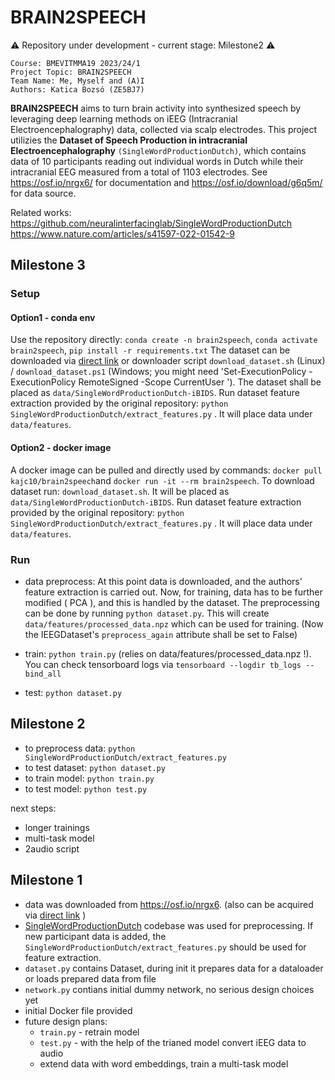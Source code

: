 # BRAIN2SPEECH

:warning: Repository under development - current stage: Milestone2 :warning: 
```
Course: BMEVITMMA19 2023/24/1 
Project Topic: BRAIN2SPEECH 
Team Name: Me, Myself and (A)I
Authors: Katica Bozsó (ZE5BJ7)
```

 **BRAIN2SPEECH** aims to turn brain activity into synthesized speech by leveraging deep learning methods on iEEG (Intracranial Electroencephalography) data, collected via scalp electrodes. This project utilizies the **Dataset of Speech Production in intracranial Electroencephalography** `(SingleWordProductionDutch)`, which contains data of 10 participants reading out individual words in Dutch while their intracranial EEG measured from a total of 1103 electrodes. See https://osf.io/nrgx6/ for documentation and https://osf.io/download/g6q5m/ for data source.

Related works: \
https://github.com/neuralinterfacinglab/SingleWordProductionDutch \
https://www.nature.com/articles/s41597-022-01542-9


## Milestone 3

### Setup
#### Option1 - conda env
Use the repository directly: `conda create -n brain2speech`, `conda activate brain2speech`, `pip install -r requirements.txt`
The dataset can be downloaded via [direct link](https://files.de-1.osf.io/v1/resources/nrgx6/providers/osfstorage/623d9d9a938b480e3797af8f) or downloader script `download_dataset.sh` (Linux) / `download_dataset.ps1` (Windows; you might need 'Set-ExecutionPolicy -ExecutionPolicy RemoteSigned -Scope CurrentUser
').
The dataset shall be placed as `data/SingleWordProductionDutch-iBIDS`.
Run dataset feature extraction provided by the original repository: `python SingleWordProductionDutch/extract_features.py` . It will place data under `data/features`.

#### Option2 - docker image
A docker image can be pulled and directly used by commands: `docker pull kajc10/brain2speech`and `docker run -it --rm brain2speech`.
To download dataset run: `download_dataset.sh`. It will be placed as `data/SingleWordProductionDutch-iBIDS`.
Run dataset feature extraction provided by the original repository: `python SingleWordProductionDutch/extract_features.py` . It will place data under `data/features`.

### Run
- data preprocess:
At this point data is downloaded, and the authors' feature extraction is carried out. Now, for training, data has to be further modified ( PCA ), and this is handled by the dataset. The preprocessing can be done by running `python dataset.py`. This will create `data/features/processed_data.npz` which can be used for training. (Now the IEEGDataset's `preprocess_again` attribute shall be set to False)

- train: `python train.py` (relies on data/features/processed_data.npz !). You can check tensorboard logs via `tensorboard --logdir tb_logs --bind_all`
- test: `python dataset.py`



## Milestone 2
- to preprocess data: `python SingleWordProductionDutch/extract_features.py `
- to test dataset: `python dataset.py`
- to train model: `python train.py`
- to test model: `python test.py`

next steps:
- longer trainings
- multi-task model
- 2audio script
 

## Milestone 1
- data was downloaded from https://osf.io/nrgx6. (also can be acquired via  [direct link](https://files.de-1.osf.io/v1/resources/nrgx6/providers/osfstorage/623d9d9a938b480e3797af8f) )
- [SingleWordProductionDutch](https://github.com/neuralinterfacinglab/SingleWordProductionDutch) codebase was used for preprocessing. If new participant data is added, the `SingleWordProductionDutch/extract_features.py` should be used for feature extraction.
- `dataset.py` contains Dataset, during init it prepares data for a dataloader or loads prepared data from file
- `network.py` contians initial dummy network, no serious design choices yet
- initial Docker file provided
- future design plans:
    - `train.py` - retrain model
    - `test.py` - with the help of the trianed model convert iEEG data to audio
    -  extend data with word embeddings, train a multi-task model




